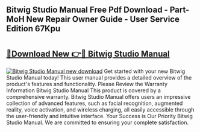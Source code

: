 ## Bitwig Studio Manual Free Pdf Download - Part-MoH New Repair Owner Guide - User Service Edition 67Kpu

# <h2><a href="http://bc12415.oget.top/?id=Bitwig+Studio+Manual">🔗Download New 👉🔴 Bitwig Studio Manual</a></h2>

[![Bitwig Studio Manual new download](https://i.imgur.com/5g1atiW.png)](http://bc12415.oget.top/?id=Bitwig+Studio+Manual)
Get started with your new Bitwig Studio Manual today! This user manual provides a detailed overview of the product's features and functionality. Please Review the Warranty Information Bitwig Studio Manual This product is covered by a comprehensive warranty. Bitwig Studio Manual offers users an impressive collection of advanced features, such as facial recognition, augmented reality, voice activation, and wireless charging, all easily accessible through the user-friendly and intuitive interface. Your Success is Our Priority Bitwig Studio Manual. We are committed to ensuring your complete satisfaction.
